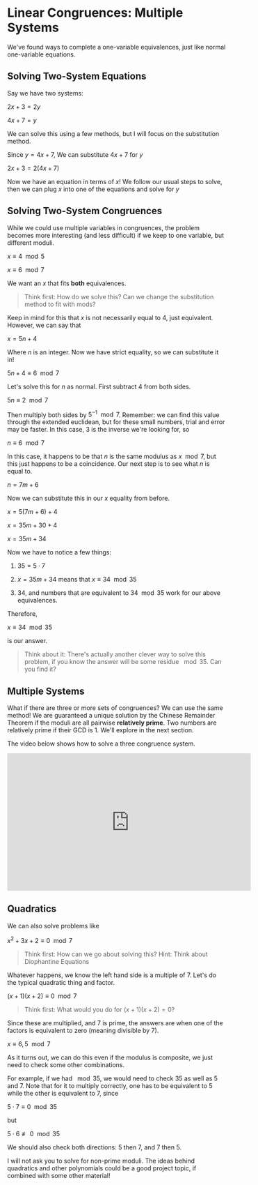 # Linear Congruences: Multiple Systems

We've found ways to complete a one-variable equivalences, just like normal one-variable equations.

## Solving Two-System Equations

Say we have two systems:

$2x + 3 = 2y$

$4x + 7 = y$

We can solve this using a few methods, but I will focus on the substitution method.

Since $y = 4x + 7$, We can substitute $4x + 7$ for $y$

$2x + 3 = 2(4x + 7)$

Now we have an equation in terms of $x$! We follow our usual steps to solve, then we can plug $x$ into one of the equations and solve for $y$

## Solving Two-System Congruences

While we could use multiple variables in congruences, the problem becomes more interesting (and less difficult) if we keep to one variable, but different moduli.

$x \equiv 4 \mod{5}$

$x \equiv 6 \mod{7}$

We want an $x$ that fits **both** equivalences.

>Think first: How do we solve this? Can we change the substitution method to fit with mods?

Keep in mind for this that $x$ is not necessarily equal to $4$, just equivalent. However, we can say that

$x = 5n + 4$

Where $n$ is an integer. Now we have strict equality, so we can substitute it in!

$5n + 4 \equiv 6 \mod{7}$

Let's solve this for $n$ as normal. First subtract $4$ from both sides.

$5n \equiv 2 \mod{7}$

Then multiply both sides by $5^{-1} \mod{7}$. Remember: we can find this value through the extended euclidean, but for these small numbers, trial and error may be faster. In this case, $3$ is the inverse we're looking for, so

$n \equiv 6 \mod{7}$

In this case, it happens to be that $n$ is the same modulus as $x \mod{7}$, but this just happens to be a coincidence. Our next step is to see what $n$ is equal to.

$n = 7m + 6$

Now we can substitute this in our $x$ equality from before.

$x = 5(7m + 6) + 4$

$x = 35m + 30 + 4$

$x = 35m + 34$

Now we have to notice a few things:

1. $35 = 5 \cdot 7$

2. $x = 35m + 34$ means that $x \equiv 34 \mod{35}$

3. $34$, and numbers that are equivalent to $34 \mod{35}$ work for our above equivalences.

Therefore,

$x \equiv 34 \mod{35}$

is our answer.

> Think about it: There's actually another clever way to solve this problem, if you know the answer will be some residue $\mod{35}$. Can you find it?

## Multiple Systems

What if there are three or more sets of congruences? We can use the same method! We are guaranteed a unique solution by the Chinese Remainder Theorem if the moduli are all pairwise **relatively prime**. Two numbers are relatively prime if their GCD is $1$. We'll explore in the next section.

The video below shows how to solve a three congruence system.

<div class="embed"><iframe width="560" height="315" src="https://www.youtube.com/embed/LInNgWMtFEs?si=96HoclKmaZqI1sRj" title="YouTube video player" frameborder="0" allow="accelerometer; autoplay; clipboard-write; encrypted-media; gyroscope; picture-in-picture; web-share" allowfullscreen></iframe></div>

## Quadratics

We can also solve problems like

$x^2 + 3x + 2 \equiv 0 \mod{7}$

>Think first: How can we go about solving this?
>Hint: Think about Diophantine Equations

Whatever happens, we know the left hand side is a multiple of $7$. Let's do the typical quadratic thing and factor.

$(x + 1)(x + 2) \equiv 0 \mod{7}$

>Think first: What would you do for $(x + 1)(x + 2) = 0$?

Since these are multiplied, and $7$ is prime, the answers are when one of the factors is equivalent to zero (meaning divisible by 7).

$x \equiv 6, 5 \mod{7}$

As it turns out, we can do this even if the modulus is composite, we just need to check some other combinations.

For example, if we had $\mod{35}$, we would need to check 35 as well as 5 and 7. Note that for it to multiply correctly, one has to be equivalent to $5$ while the other is equivalent to $7$, since

$5 \cdot 7 \equiv 0 \mod{35}$

but

$5 \cdot 6 \not\equiv 0 \mod{35}$

We should also check both directions: 5 then 7, and 7 then 5.

I will not ask you to solve for non-prime moduli. The ideas behind quadratics and other polynomials could be a good project topic, if combined with some other material!